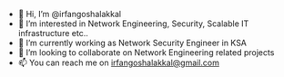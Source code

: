 - 👋 Hi, I’m @irfangoshalakkal
- 👀 I’m interested in Network Engineering, Security, Scalable IT infrastructure etc..
- 🌱 I’m currently working as Network Security Engineer in KSA
- 💞️ I’m looking to collaborate on Network Engineering related projects
- 📫 You can reach me on irfangoshalakkal@gmail.com

<!---
irfangoshalakkal/irfangoshalakkal is a ✨ special ✨ repository because its `README.md` (this file) appears on your GitHub profile.
You can click the Preview link to take a look at your changes.
--->
